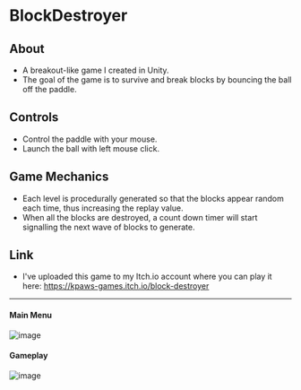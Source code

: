 # BlockDestroyer
## About ##
- A breakout-like game I created in Unity.  
- The goal of the game is to survive and break blocks by bouncing the ball off the paddle.

## Controls ##
- Control the paddle with your mouse.
- Launch the ball with left mouse click.

## Game Mechanics ##
- Each level is procedurally generated so that the blocks appear random each time, thus increasing the replay value.
- When all the blocks are destroyed, a count down timer will start signalling the next wave of blocks to generate.

## Link ##
- I've uploaded this game to my Itch.io account where you can play it here: https://kpaws-games.itch.io/block-destroyer

---
#### Main Menu ####
![image](https://user-images.githubusercontent.com/58745400/117553738-6ecfa780-b010-11eb-90df-927d13e068f6.png)  

#### Gameplay ####
![image](https://user-images.githubusercontent.com/58745400/117553694-39c35500-b010-11eb-8443-67c0f4a835f5.png)
